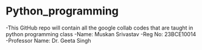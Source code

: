 # Python_programming
-This GitHub repo will contain all the google collab codes that are taught in python programming class
-Name: Muskan Srivastav
-Reg No: 23BCE10014
-Professor Name: Dr. Geeta Singh
